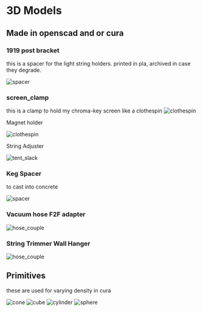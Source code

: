 # 3D Models 

## Made in openscad and or cura

### 1919 post bracket
this is a spacer for the light string holders.  printed in pla, archived in case they degrade.

![spacer](./1919_post_bracket/1919%20spacer.scad.png?raw=true)


### screen_clamp
this is a clamp to hold my chroma-key screen like a clothespin
![clothespin](./screen_clamp/scren_clamp.scad.png?raw=true)


Magnet holder

![clothespin](./screen_clamp/mag_mount.scad.png?raw=true)


String Adjuster

![tent_slack](./screen_clamp/string_adj.scad.png?raw=true)


### Keg Spacer
to cast into concrete

![spacer](./counter_spacers/kegspacer.scad.png?raw=true) 


### Vacuum hose F2F adapter

![hose_couple](./vacuum_f2f/female_to_female.scad.png?raw=true)

### String Trimmer Wall Hanger

![hose_couple](./weed_eater_wallhanger/hanger.scad.png?raw=true)

## Primitives

these are used for varying density in cura

![cone](./primitives/cone.scad.png?raw=true)
![cube](./primitives/cube.scad.png?raw=true)
![cylinder](./primitives/cylinder.scad.png?raw=true)
![sphere](./primitives/sphere.scad.png?raw=true)
